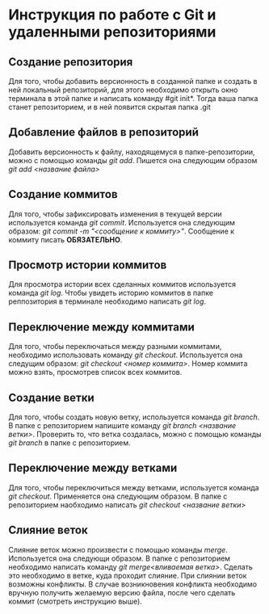# Инструкция по работе с Git и удаленными репозиториями

## Создание репозитория

Для того, чтобы добавить версионность в созданной папке и создать в ней локальный репозиторий, для этого необходимо открыть окно терминала в этой папке и написать команду #git init*. Тогда ваша папка станет репозиторием, и в ней появится скрытая папка .git

## Добавление файлов в репозиторий
Добавить версионность к файлу, находящемуся в папке-репозитории, можно с помощью команды *git add*. Пишется она следующим образом *git add <название файла>*

## Создание коммитов
Для того, чтобы зафиксировать изменения в текущей версии используется команда *git commit*. Используется она следующим образом: *git commit -m "<сообщение к коммиту>"*. Сообщение к коммиту писать **ОБЯЗАТЕЛЬНО**. 

## Просмотр истории коммитов
Для просмотра истории всех сделанных коммитов используется команда *git log*. Чтобы увидеть историю коммитов в папке реппозитория в терминале необходимо написать *git log*.

## Переключение между коммитами
Для того, чтобы переключаться между разными коммитами, необходимо использовать команду *git checkout*. Используется она следущим образом: *git checkout <номер коммита>*. Номер коммита можно взять, просмотрев список всех коммитов. 

## Создание ветки

Для того, чтобы создать новую ветку, используется команда *git branch*. В папке с репозиторием напишите команду *git branch <название ветки>*. Проверить то, что ветка создалась, можно с помощью команды *git branch* в папке с репозиторием.

## Переключение между ветками

Для того, чтобы переключиться между ветками, используется команда *git checkout*. Применяется она следующим образом. В папке с репозиторием наобходимо написать *git checkout <название ветки>*

## Слияние веток

Слияние веток можно произвести с помощью команды *merge*. Используется она следующи образом. В папке с репозиторием необходимо написать команду *git merge<вливаемая ветка>*. Сделать это необходимо в ветке, куда проходит слияние. При слиянии веток возможны конфликты. В случае возникновения конфликта необходимо вручную получить желаемую версию файла, после чего сделать коммит (смотреть инструкцию выше). 
